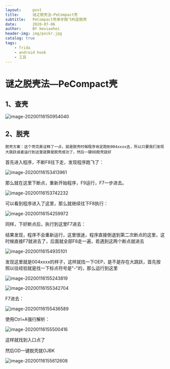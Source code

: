 ```yaml
---
layout:     post
title:      谜之脱壳法—PeCompact壳
subtitle:   PeCompact壳单步跑飞判定脱壳
date:       2020-07-06
author:     BY kexiaohei
header-img: img/pockr.jpg
catalog: true
tags:
    - frida
    - android hook
    - 工具
---
```

# 谜之脱壳法—PeCompact壳



## 1、查壳

![image-20200116150954040](PeCompact%E8%84%B1%E5%A3%B3%E4%B9%8B%E8%B0%9C%E4%B9%8B%E8%84%B1%E5%A3%B3.assets/image-20200116150954040.png)

## 2、脱壳

```
脱壳方案：这个壳完美诠释了一点，就是脱壳时候程序肯定跑到004xxxx去，所以只要我们发现大跳跃或者运行到这里就算是脱壳成功了，然后一键OD脱壳就好
```

首先进入程序，不断F8往下走，发现程序跑飞了：

![image-20200116153413961](PeCompact%E8%84%B1%E5%A3%B3%E4%B9%8B%E8%B0%9C%E4%B9%8B%E8%84%B1%E5%A3%B3.assets/image-20200116153413961.png)

那么就在这里下断点，重新开始程序，F9运行，F7一步进去。

![image-20200116153742232](PeCompact%E8%84%B1%E5%A3%B3%E4%B9%8B%E8%B0%9C%E4%B9%8B%E8%84%B1%E5%A3%B3.assets/image-20200116153742232.png)

可以看到程序进入了这里，那么就继续往下F8执行：

![image-20200116154259972](PeCompact%E8%84%B1%E5%A3%B3%E4%B9%8B%E8%B0%9C%E4%B9%8B%E8%84%B1%E5%A3%B3.assets/image-20200116154259972.png)

同样，下好断点后，执行到这里F7进去：

结果发现，程序不会重新运行，这里很迷，程序直接倒退到第二次断点的这里，这时候直接F7就进去了，后面就全部F8走一遍，若遇到这两个断点就进去

![image-20200116154935101](PeCompact%E8%84%B1%E5%A3%B3%E4%B9%8B%E8%B0%9C%E4%B9%8B%E8%84%B1%E5%A3%B3.assets/image-20200116154935101.png)

发现这里就是004xxxx的样子，这样就找一下OEP，是不是存在大跳跃，首先按照以往经验就是找一下标点符号是"-"的，那么运行到这里

![image-20200116155243819](PeCompact%E8%84%B1%E5%A3%B3%E4%B9%8B%E8%B0%9C%E4%B9%8B%E8%84%B1%E5%A3%B3.assets/image-20200116155243819.png)

![image-20200116155342704](PeCompact%E8%84%B1%E5%A3%B3%E4%B9%8B%E8%B0%9C%E4%B9%8B%E8%84%B1%E5%A3%B3.assets/image-20200116155342704.png)

F7进去：

![image-20200116155436589](PeCompact%E8%84%B1%E5%A3%B3%E4%B9%8B%E8%B0%9C%E4%B9%8B%E8%84%B1%E5%A3%B3.assets/image-20200116155436589.png)

使用Ctrl+A强行解析：

![image-20200116155500416](PeCompact%E8%84%B1%E5%A3%B3%E4%B9%8B%E8%B0%9C%E4%B9%8B%E8%84%B1%E5%A3%B3.assets/image-20200116155500416.png)

这样就找到入口点了

然后OD一键脱壳就OJBK

![image-20200116155612608](PeCompact%E8%84%B1%E5%A3%B3%E4%B9%8B%E8%B0%9C%E4%B9%8B%E8%84%B1%E5%A3%B3.assets/image-20200116155612608.png)